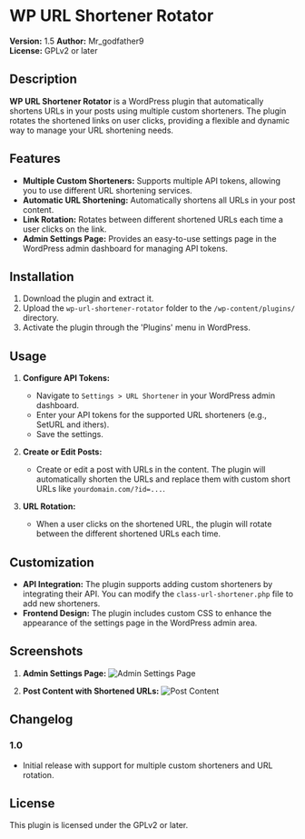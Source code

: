 # WP URL Shortener Rotator

**Version:** 1.5
**Author:** Mr_godfather9  
**License:** GPLv2 or later

## Description

**WP URL Shortener Rotator** is a WordPress plugin that automatically shortens URLs in your posts using multiple custom shorteners. The plugin rotates the shortened links on user clicks, providing a flexible and dynamic way to manage your URL shortening needs.

## Features

- **Multiple Custom Shorteners:** Supports multiple API tokens, allowing you to use different URL shortening services.
- **Automatic URL Shortening:** Automatically shortens all URLs in your post content.
- **Link Rotation:** Rotates between different shortened URLs each time a user clicks on the link.
- **Admin Settings Page:** Provides an easy-to-use settings page in the WordPress admin dashboard for managing API tokens.

## Installation

1. Download the plugin and extract it.
2. Upload the `wp-url-shortener-rotator` folder to the `/wp-content/plugins/` directory.
3. Activate the plugin through the 'Plugins' menu in WordPress.

## Usage

1. **Configure API Tokens:**
   - Navigate to `Settings > URL Shortener` in your WordPress admin dashboard.
   - Enter your API tokens for the supported URL shorteners (e.g., SetURL and ithers).
   - Save the settings.

2. **Create or Edit Posts:**
   - Create or edit a post with URLs in the content. The plugin will automatically shorten the URLs and replace them with custom short URLs like `yourdomain.com/?id=...`.

3. **URL Rotation:**
   - When a user clicks on the shortened URL, the plugin will rotate between the different shortened URLs each time.

## Customization

- **API Integration:** The plugin supports adding custom shorteners by integrating their API. You can modify the `class-url-shortener.php` file to add new shorteners.
- **Frontend Design:** The plugin includes custom CSS to enhance the appearance of the settings page in the WordPress admin area.

## Screenshots

1. **Admin Settings Page:**
   ![Admin Settings Page](https://telegra.ph/file/5c90002788a4727cf0b2d.png)

2. **Post Content with Shortened URLs:**
   ![Post Content](https://telegra.ph/file/73781ed373a9678466cc6.png)

## Changelog

### 1.0
- Initial release with support for multiple custom shorteners and URL rotation.

## License

This plugin is licensed under the GPLv2 or later.
